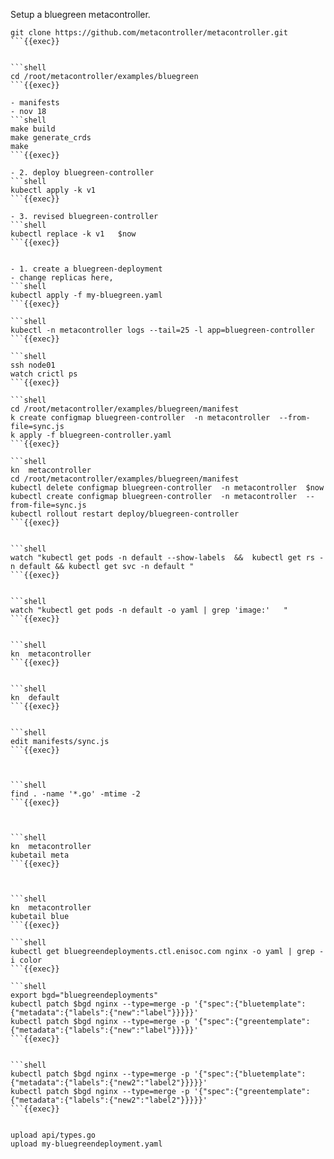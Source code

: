 Setup a bluegreen metacontroller.
 
```shell
git clone https://github.com/metacontroller/metacontroller.git 
```{{exec}}


```shell
cd /root/metacontroller/examples/bluegreen
```{{exec}}

- manifests
- nov 18
```shell
make build
make generate_crds
make
```{{exec}}

- 2. deploy bluegreen-controller
```shell
kubectl apply -k v1 
```{{exec}}

- 3. revised bluegreen-controller
```shell
kubectl replace -k v1   $now
```{{exec}}


- 1. create a bluegreen-deployment
- change replicas here, 
```shell
kubectl apply -f my-bluegreen.yaml
```{{exec}}

```shell
kubectl -n metacontroller logs --tail=25 -l app=bluegreen-controller
```{{exec}}

```shell
ssh node01
watch crictl ps
```{{exec}}

```shell
cd /root/metacontroller/examples/bluegreen/manifest
k create configmap bluegreen-controller  -n metacontroller  --from-file=sync.js
k apply -f bluegreen-controller.yaml
```{{exec}}

```shell
kn  metacontroller
cd /root/metacontroller/examples/bluegreen/manifest
kubectl delete configmap bluegreen-controller  -n metacontroller  $now
kubectl create configmap bluegreen-controller  -n metacontroller  --from-file=sync.js
kubectl rollout restart deploy/bluegreen-controller
```{{exec}}


```shell
watch "kubectl get pods -n default --show-labels  &&  kubectl get rs -n default && kubectl get svc -n default "
```{{exec}}


```shell
watch "kubectl get pods -n default -o yaml | grep 'image:'   "
```{{exec}}


```shell
kn  metacontroller
```{{exec}}


```shell
kn  default
```{{exec}}


```shell
edit manifests/sync.js
```{{exec}}



```shell
find . -name '*.go' -mtime -2
```{{exec}}



```shell
kn  metacontroller
kubetail meta
```{{exec}}



```shell
kn  metacontroller
kubetail blue
```{{exec}}

```shell
kubectl get bluegreendeployments.ctl.enisoc.com nginx -o yaml | grep -i color
```{{exec}}

```shell
export bgd="bluegreendeployments"
kubectl patch $bgd nginx --type=merge -p '{"spec":{"bluetemplate":{"metadata":{"labels":{"new":"label"}}}}}'
kubectl patch $bgd nginx --type=merge -p '{"spec":{"greentemplate":{"metadata":{"labels":{"new":"label"}}}}}'
```{{exec}}


```shell
kubectl patch $bgd nginx --type=merge -p '{"spec":{"bluetemplate":{"metadata":{"labels":{"new2":"label2"}}}}}'
kubectl patch $bgd nginx --type=merge -p '{"spec":{"greentemplate":{"metadata":{"labels":{"new2":"label2"}}}}}'
```{{exec}}


upload api/types.go
upload my-bluegreendeployment.yaml

